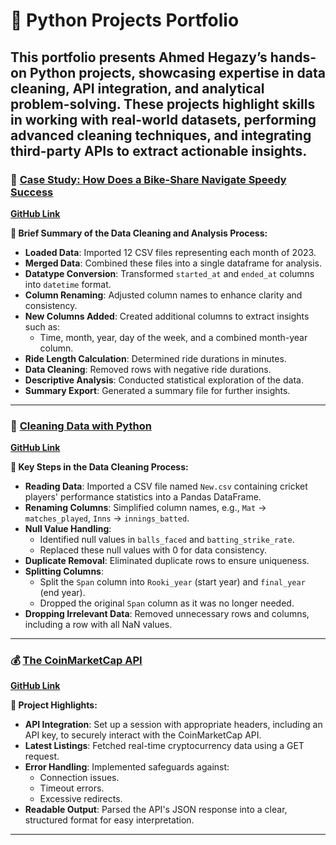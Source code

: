 # 🐍 Python Projects Portfolio

This portfolio presents Ahmed Hegazy’s hands-on Python projects, showcasing expertise in data cleaning, API integration, and analytical problem-solving. These projects highlight skills in working with real-world datasets, performing advanced cleaning techniques, and integrating third-party APIs to extract actionable insights.
---

### 🚴 [Case Study: How Does a Bike-Share Navigate Speedy Success](https://github.com/AhmedHegazy121/portfolioProjects/blob/main/Share%20_Bike.ipynb)  
**[GitHub Link](https://github.com/AhmedHegazy121/portfolioProjects/blob/main/Share%20_Bike.ipynb)**  

**📝 Brief Summary of the Data Cleaning and Analysis Process:**
- **Loaded Data**: Imported 12 CSV files representing each month of 2023.  
- **Merged Data**: Combined these files into a single dataframe for analysis.  
- **Datatype Conversion**: Transformed `started_at` and `ended_at` columns into `datetime` format.  
- **Column Renaming**: Adjusted column names to enhance clarity and consistency.  
- **New Columns Added**: Created additional columns to extract insights such as:  
  - Time, month, year, day of the week, and a combined month-year column.  
- **Ride Length Calculation**: Determined ride durations in minutes.  
- **Data Cleaning**: Removed rows with negative ride durations.  
- **Descriptive Analysis**: Conducted statistical exploration of the data.  
- **Summary Export**: Generated a summary file for further insights.  

---

### 🧹 [Cleaning Data with Python](https://github.com/AhmedHegazy121/portfolioProjects/blob/main/Clean_Cricketers.ipynb)  
**[GitHub Link](https://github.com/AhmedHegazy121/portfolioProjects/blob/main/Clean_Cricketers.ipynb)**  

**📝 Key Steps in the Data Cleaning Process:**
- **Reading Data**: Imported a CSV file named `New.csv` containing cricket players' performance statistics into a Pandas DataFrame.  
- **Renaming Columns**: Simplified column names, e.g., `Mat` → `matches_played`, `Inns` → `innings_batted`.  
- **Null Value Handling**:  
  - Identified null values in `balls_faced` and `batting_strike_rate`.  
  - Replaced these null values with 0 for data consistency.  
- **Duplicate Removal**: Eliminated duplicate rows to ensure uniqueness.  
- **Splitting Columns**:  
  - Split the `Span` column into `Rooki_year` (start year) and `final_year` (end year).  
  - Dropped the original `Span` column as it was no longer needed.  
- **Dropping Irrelevant Data**: Removed unnecessary rows and columns, including a row with all NaN values.  

---

### 💰 [The CoinMarketCap API](https://github.com/AhmedHegazy121/portfolioProjects/blob/main/API.ipynb)  
**[GitHub Link](https://github.com/AhmedHegazy121/portfolioProjects/blob/main/API.ipynb)**  

**📝 Project Highlights:**
- **API Integration**: Set up a session with appropriate headers, including an API key, to securely interact with the CoinMarketCap API.  
- **Latest Listings**: Fetched real-time cryptocurrency data using a GET request.  
- **Error Handling**: Implemented safeguards against:  
  - Connection issues.  
  - Timeout errors.  
  - Excessive redirects.  
- **Readable Output**: Parsed the API's JSON response into a clear, structured format for easy interpretation.  

---


